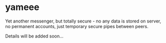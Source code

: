 # yameee
Yet another messenger, but totally secure - no any data is stored on server, no permanent accounts, just temporary secure pipes between peers.  

Details will be added soon...
